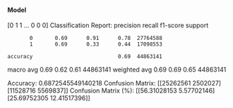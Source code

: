 #### Model
[0 1 1 ... 0 0 0]
Classification Report:
              precision    recall  f1-score   support

           0       0.69      0.91      0.78  27764588
           1       0.69      0.33      0.44  17098553

    accuracy                           0.69  44863141
   macro avg       0.69      0.62      0.61  44863141
weighted avg       0.69      0.69      0.65  44863141

Accuracy: 0.6872545549140218
Confusion Matrix:
[[25262561  2502027]
 [11528716  5569837]]
Confusion Matrix (%):
[[56.31028153  5.57702146]
 [25.69752305 12.41517396]]
